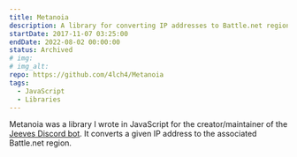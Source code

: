 ```yaml
---
title: Metanoia
description: A library for converting IP addresses to Battle.net regions.
startDate: 2017-11-07 03:25:00
endDate: 2022-08-02 00:00:00
status: Archived
# img: 
# img_alt: 
repo: https://github.com/4lch4/Metanoia
tags:
  - JavaScript
  - Libraries
---
```


Metanoia was a library I wrote in JavaScript for the creator/maintainer of the [Jeeves Discord bot][0]. It converts a given IP address to the associated Battle.net region.

[0]: https://www.jeeves.bot
